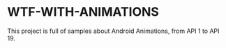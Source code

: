 WTF-WITH-ANIMATIONS
===================

This project is full of samples about Android Animations, from API 1 to API 19.